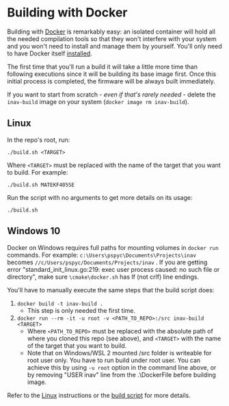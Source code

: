 # Building with Docker

Building with [Docker](https://www.docker.com/) is remarkably easy: an isolated container will hold all the needed compilation tools so that they won't interfere with your system and you won't need to install and manage them by yourself. You'll only need to have Docker itself [installed](https://docs.docker.com/install/).

The first time that you'll run a build it will take a little more time than following executions since it will be building its base image first. Once this initial process is completed, the firmware will be always built immediately.

If you want to start from scratch - _even if that's rarely needed_ - delete the `inav-build` image on your system (`docker image rm inav-build`).

## Linux

In the repo's root, run:

```
./build.sh <TARGET>
```

Where `<TARGET>` must be replaced with the name of the target that you want to build. For example:

```
./build.sh MATEKF405SE
```

Run the script with no arguments to get more details on its usage:

```
./build.sh
```

## Windows 10

Docker on Windows requires full paths for mounting volumes in `docker run` commands. For example: `c:\Users\pspyc\Documents\Projects\inav` becomes `//c/Users/pspyc/Documents/Projects/inav` .
If you are getting error "standard_init_linux.go:219: exec user process caused: no such file or directory", make sure `\cmake\docker.sh` has lf (not crlf) line endings.

You'll have to manually execute the same steps that the build script does:

1. `docker build -t inav-build .`
   + This step is only needed the first time.
2. `docker run --rm -it -u root -v <PATH_TO_REPO>:/src inav-build <TARGET>`
   + Where `<PATH_TO_REPO>` must be replaced with the absolute path of where you cloned this repo (see above), and `<TARGET>` with the name of the target that you want to build.
   + Note that on Windows/WSL 2 mounted /src folder is writeable for root user only. You have to run build under root user. You can achieve this by using `-u root` option in the command line above, or by removing "USER inav" line from the .\DockerFile before building image.   

Refer to the [Linux](#Linux) instructions or the [build script](/build.sh) for more details.